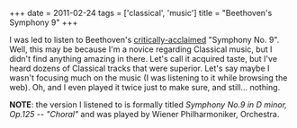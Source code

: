 +++
date = 2011-02-24
tags = ['classical', 'music']
title = "Beethoven's Symphony 9"
+++

I was led to listen to Beethoven\'s [critically-acclaimed] \"Symphony
No. 9\". Well, this may be because I\'m a novice regarding Classical
music, but I didn\'t find anything amazing in there. Let\'s call it
acquired taste, but I\'ve heard dozens of Classical tracks that were
superior. Let\'s say maybe I wasn\'t focusing much on the music (I was
listening to it while browsing the web). Oh, and I even played it twice
just to make sure, and still\... nothing.

**NOTE**: the version I listened to is formally titled *Symphony No.9 in
D minor, Op.125 -- \"Choral\"* and was played by Wiener Philharmoniker,
Orchestra.

  [critically-acclaimed]: http://en.wikipedia.org/wiki/Symphony_No._9_(Beethoven)#Reception
